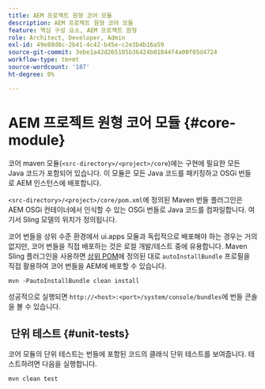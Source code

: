 ```yaml
---
title: AEM 프로젝트 원형 코어 모듈
description: AEM 프로젝트 원형 코어 모듈
feature: 핵심 구성 요소, AEM 프로젝트 원형
role: Architect, Developer, Admin
exl-id: 49e80d8c-2b41-4c42-b45e-c2e3b4b16a59
source-git-commit: 3ebe1a42d265185b36424b01844f4a00f05d4724
workflow-type: tm+mt
source-wordcount: '187'
ht-degree: 0%

---
```


# AEM 프로젝트 원형 코어 모듈 {#core-module}

코어 maven 모듈(`<src-directory>/<project>/core`)에는 구현에 필요한 모든 Java 코드가 포함되어 있습니다. 이 모듈은 모든 Java 코드를 패키징하고 OSGi 번들로 AEM 인스턴스에 배포합니다.

`<src-directory>/<project>/core/pom.xml`에 정의된 Maven 번들 플러그인은 AEM OSGi 컨테이너에서 인식할 수 있는 OSGi 번들로 Java 코드를 컴파일합니다. 여기서 Sling 모델의 위치가 정의됩니다.

코어 번들을 상위 수준 환경에서 ui.apps 모듈과 독립적으로 배포해야 하는 경우는 거의 없지만, 코어 번들을 직접 배포하는 것은 로컬 개발/테스트 중에 유용합니다. Maven Sling 플러그인을 사용하면 [상위 POM](/help/developing/archetype/using.md#parent-pom)에 정의된 대로 `autoInstallBundle` 프로필을 직접 활용하여 코어 번들을 AEM에 배포할 수 있습니다.

```shell
mvn -PautoInstallBundle clean install
```

성공적으로 실행되면 `http://<host>:<port>/system/console/bundles`에 번들 콘솔을 볼 수 있습니다.

##  단위 테스트 {#unit-tests}

코어 모듈의 단위 테스트는 번들에 포함된 코드의 클래식 단위 테스트를 보여줍니다. 테스트하려면 다음을 실행합니다.

```shell
mvn clean test
```
